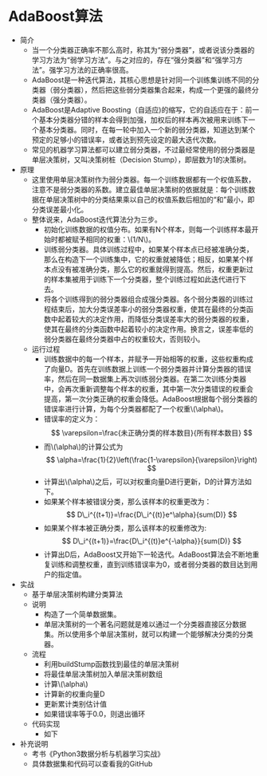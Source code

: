 # AdaBoost算法
- 简介
	- 当一个分类器正确率不那么高时，称其为“弱分类器”，或者说该分类器的学习方法为“弱学习方法”。与之对应的，存在“强分类器”和“强学习方法”。强学习方法的正确率很高。
	- AdaBoost是一种迭代算法，其核心思想是针对同一个训练集训练不同的分类器（弱分类器），然后把这些弱分类器集合起来，构成一个更强的最终分类器（强分类器）。
	- AdaBoost是Adaptive Boosting（自适应)的缩写，它的自适应在于：前一个基本分类器分错的样本会得到加强，加权后的样本再次被用来训练下一个基本分类器。同时，在每一轮中加入一个新的弱分类器，知道达到某个预定的足够小的错误率，或者达到预先设定的最大迭代次数。
	- 常见的机器学习算法都可以建立弱分类器，不过最经常使用的弱分类器是单层决策树，又叫决策树桩（Decision Stump），即层数为1的决策树。
- 原理
	- 这里使用单层决策树作为弱分类器。每一个训练数据都有一个权值系数，注意不是弱分类器的系数。建立最佳单层决策树的依据就是：每个训练数据在单层决策树中的分类结果乘以自己的权值系数后相加的“和”最小，即分类误差最小化。
	- 整体说来，AdaBoost迭代算法分为三步。
		- 初始化训练数据的权值分布。如果有N个样本，则每一个训练样本最开始时都被赋予相同的权重：\\(1/N\\)。
		- 训练弱分类器。具体训练过程中，如果某个样本点已经被准确分类，那么在构造下一个训练集中，它的权重就被降低；相反，如果某个样本点没有被准确分类，那么它的权重就得到提高。然后，权重更新过的样本集被用于训练下一个分类器，整个训练过程如此迭代进行下去。
		- 将各个训练得到的弱分类器组合成强分类器。各个弱分类器的训练过程结束后，加大分类误差率小的弱分类器权重，使其在最终的分类函数中起着较大的决定作用，而降低分类误差率大的弱分类器的权重，使其在最终的分类函数中起着较小的决定作用。换言之，误差率低的弱分类器在最终分类器中占的权重较大，否则较小。
	- 运行过程
		- 训练数据中的每一个样本，并赋予一开始相等的权重，这些权重构成了向量D。首先在训练数据上训练一个弱分类器并计算分类器的错误率，然后在同一数据集上再次训练弱分类器。在第二次训练分类器中，会再次重新调整每个样本的权重，其中第一次分类错误的权重会提高，第一次分类正确的权重会降低。AdaBoost根据每个弱分类器的错误率进行计算，为每个分类器都配了一个权重\\(\alpha\\)。
		- 错误率的定义为：$$ \varepsilon=\frac{未正确分类的样本数目}{所有样本数目} $$
		- 而\\(\alpha\\)的计算公式为$$ \alpha=\frac{1}{2}\left(\frac{1-\varepsilon}{\varepsilon}\right) $$
		- 计算出\\(\alpha\\)之后，可以对权重向量D进行更新，D的计算方法如下。
		- 如果某个样本被错误分类，那么该样本的权重更改为：$$ D\_i^{(t+1)}=\frac{D\_i^{(t)}e^\alpha}{sum(D)} $$
		- 如果某个样本被正确分类，那么该样本的权重修改为:$$ D\_i^{(t+1)}=\frac{D\_i^{(t)}e^{-\alpha}}{sum(D)} $$
		- 计算出D后，AdaBoost又开始下一轮迭代。AdaBoost算法会不断地重复训练和调整权重，直到训练错误率为0，或者弱分类器的数目达到用户的指定值。
- 实战
	- 基于单层决策树构建分类算法
	- 说明
		- 构造了一个简单数据集。
		- 单层决策树的一个著名问题就是难以通过一个分类器直接区分数据集。所以使用多个单层决策树，就可以构建一个能够解决分类的分类器。
	- 流程
		- 利用buildStump函数找到最佳的单层决策树
		- 将最佳单层决策树加入单层决策树数组
		- 计算\\(\alpha\\)
		- 计算新的权重向量D
		- 更新累计类别估计值
		- 如果错误率等于0.0，则退出循环
	- 代码实现
		- 如下
- 补充说明
	- 考书《Python3数据分析与机器学习实战》
	- 具体数据集和代码可以查看我的GitHub